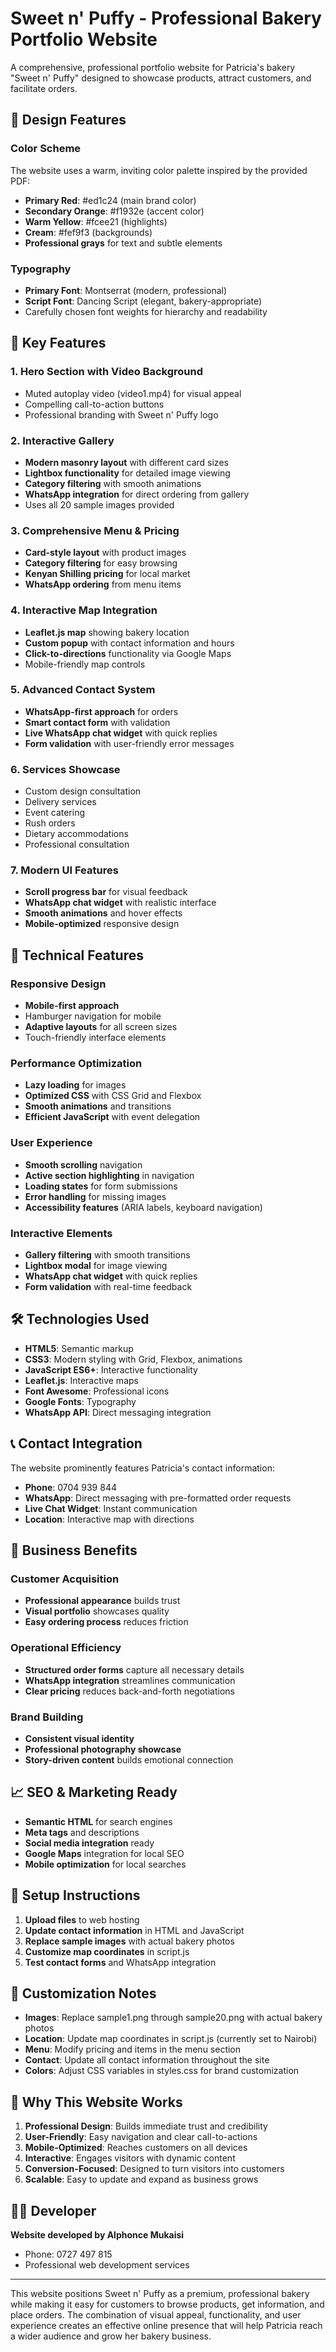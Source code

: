 # Sweet n' Puffy - Professional Bakery Portfolio Website

A comprehensive, professional portfolio website for Patricia's bakery "Sweet n' Puffy" designed to showcase products, attract customers, and facilitate orders.

## 🎨 Design Features

### Color Scheme
The website uses a warm, inviting color palette inspired by the provided PDF:
- **Primary Red**: #ed1c24 (main brand color)
- **Secondary Orange**: #f1932e (accent color)
- **Warm Yellow**: #fcee21 (highlights)
- **Cream**: #fef9f3 (backgrounds)
- **Professional grays** for text and subtle elements

### Typography
- **Primary Font**: Montserrat (modern, professional)
- **Script Font**: Dancing Script (elegant, bakery-appropriate)
- Carefully chosen font weights for hierarchy and readability

## 🚀 Key Features

### 1. **Hero Section with Video Background**
- Muted autoplay video (video1.mp4) for visual appeal
- Compelling call-to-action buttons
- Professional branding with Sweet n' Puffy logo

### 2. **Interactive Gallery**
- **Modern masonry layout** with different card sizes
- **Lightbox functionality** for detailed image viewing
- **Category filtering** with smooth animations
- **WhatsApp integration** for direct ordering from gallery
- Uses all 20 sample images provided

### 3. **Comprehensive Menu & Pricing**
- **Card-style layout** with product images
- **Category filtering** for easy browsing
- **Kenyan Shilling pricing** for local market
- **WhatsApp ordering** from menu items

### 4. **Interactive Map Integration**
- **Leaflet.js map** showing bakery location
- **Custom popup** with contact information and hours
- **Click-to-directions** functionality via Google Maps
- Mobile-friendly map controls

### 5. **Advanced Contact System**
- **WhatsApp-first approach** for orders
- **Smart contact form** with validation
- **Live WhatsApp chat widget** with quick replies
- **Form validation** with user-friendly error messages

### 6. **Services Showcase**
- Custom design consultation
- Delivery services
- Event catering
- Rush orders
- Dietary accommodations
- Professional consultation

### 7. **Modern UI Features**
- **Scroll progress bar** for visual feedback
- **WhatsApp chat widget** with realistic interface
- **Smooth animations** and hover effects
- **Mobile-optimized** responsive design

## 📱 Technical Features

### Responsive Design
- **Mobile-first approach**
- Hamburger navigation for mobile
- **Adaptive layouts** for all screen sizes
- Touch-friendly interface elements

### Performance Optimization
- **Lazy loading** for images
- **Optimized CSS** with CSS Grid and Flexbox
- **Smooth animations** and transitions
- **Efficient JavaScript** with event delegation

### User Experience
- **Smooth scrolling** navigation
- **Active section highlighting** in navigation
- **Loading states** for form submissions
- **Error handling** for missing images
- **Accessibility features** (ARIA labels, keyboard navigation)

### Interactive Elements
- **Gallery filtering** with smooth transitions
- **Lightbox modal** for image viewing
- **WhatsApp chat widget** with quick replies
- **Form validation** with real-time feedback

## 🛠️ Technologies Used

- **HTML5**: Semantic markup
- **CSS3**: Modern styling with Grid, Flexbox, animations
- **JavaScript ES6+**: Interactive functionality
- **Leaflet.js**: Interactive maps
- **Font Awesome**: Professional icons
- **Google Fonts**: Typography
- **WhatsApp API**: Direct messaging integration

## 📞 Contact Integration

The website prominently features Patricia's contact information:
- **Phone**: 0704 939 844
- **WhatsApp**: Direct messaging with pre-formatted order requests
- **Live Chat Widget**: Instant communication
- **Location**: Interactive map with directions

## 🎯 Business Benefits

### Customer Acquisition
- **Professional appearance** builds trust
- **Visual portfolio** showcases quality
- **Easy ordering process** reduces friction

### Operational Efficiency
- **Structured order forms** capture all necessary details
- **WhatsApp integration** streamlines communication
- **Clear pricing** reduces back-and-forth negotiations

### Brand Building
- **Consistent visual identity**
- **Professional photography showcase**
- **Story-driven content** builds emotional connection

## 📈 SEO & Marketing Ready

- **Semantic HTML** for search engines
- **Meta tags** and descriptions
- **Social media integration** ready
- **Google Maps** integration for local SEO
- **Mobile optimization** for local searches

## 🔧 Setup Instructions

1. **Upload files** to web hosting
2. **Update contact information** in HTML and JavaScript
3. **Replace sample images** with actual bakery photos
4. **Customize map coordinates** in script.js
5. **Test contact forms** and WhatsApp integration

## 📝 Customization Notes

- **Images**: Replace sample1.png through sample20.png with actual bakery photos
- **Location**: Update map coordinates in script.js (currently set to Nairobi)
- **Menu**: Modify pricing and items in the menu section
- **Contact**: Update all contact information throughout the site
- **Colors**: Adjust CSS variables in styles.css for brand customization

## 🌟 Why This Website Works

1. **Professional Design**: Builds immediate trust and credibility
2. **User-Friendly**: Easy navigation and clear call-to-actions
3. **Mobile-Optimized**: Reaches customers on all devices
4. **Interactive**: Engages visitors with dynamic content
5. **Conversion-Focused**: Designed to turn visitors into customers
6. **Scalable**: Easy to update and expand as business grows

## 👨‍💻 Developer

**Website developed by Alphonce Mukaisi**
- Phone: 0727 497 815
- Professional web development services

---

This website positions Sweet n' Puffy as a premium, professional bakery while making it easy for customers to browse products, get information, and place orders. The combination of visual appeal, functionality, and user experience creates an effective online presence that will help Patricia reach a wider audience and grow her bakery business.

